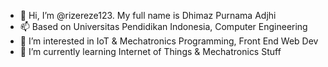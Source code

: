 - 👋 Hi, I’m @rizereze123. My full name is Dhimaz Purnama Adjhi
- 📫 Based on Universitas Pendidikan Indonesia, Computer Engineering
- 👀 I’m interested in IoT & Mechatronics Programming, Front End Web Dev
- 🌱 I’m currently learning Internet of Things & Mechatronics Stuff
